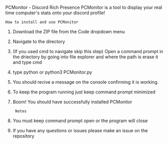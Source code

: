 PCMonitor - Discord Rich Presence
PCMonitor is a tool to display your real time computer's stats onto your discord profile!

    How to install and use PCMonitor
1. Download the ZIP file from the Code dropdown menu
2. Navigate to the directory
3. (If you used cmd to navigate skip this step) Open a command prompt in the driectory by going into file explorer and where the path is erase it and type cmd
4. type python or python3 PCMonitor.py
5. You should recive a message on the console confirming it is working.
6. To keep the program running just keep command prompt minimized
7. Boom! You should have successfully installed PCMonitor


        Notes
1. You must keep command prompt open or the program will close
2. If you have any questions or issues please make an issue on the repository

